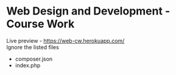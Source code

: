 #  Web Design and Development - Course Work
Live preview - https://web-cw.herokuapp.com/
<br>
Ignore the listed files 
<ul>
<li>composer.json</li>
<li>index.php</li>
</ul>
